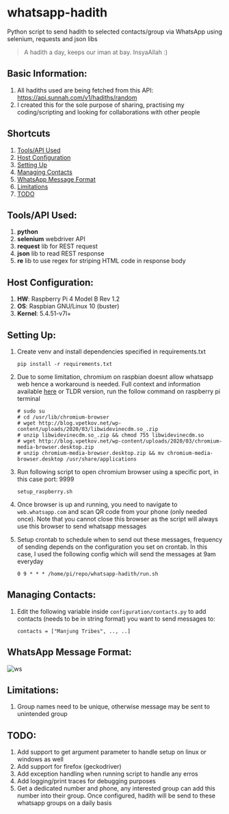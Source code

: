 # whatsapp-hadith
Python script to send hadith to selected contacts/group via WhatsApp using selenium, requests and json libs

> A hadith a day, keeps our iman at bay. InsyaAllah :)

## Basic Information:
1. All hadiths used are being fetched from this API: https://api.sunnah.com/v1/hadiths/random
2. I created this for the sole purpose of sharing, practising my coding/scripting and looking for collaborations with other people

## Shortcuts
1. [Tools/API Used](#toolsapi-used)
2. [Host Configuration](#host-configuration)
3. [Setting Up](#setting-up)
4. [Managing Contacts](#managing-contacts)
5. [WhatsApp Message Format](#whatsapp-message-format)
6. [Limitations](#limitations)
7. [TODO](#todo)

## Tools/API Used:
1. **python**
2. **selenium** webdriver API
3. **request** lib for REST request
4. **json** lib to read REST response
5. **re** lib to use regex for striping HTML code in response body

## Host Configuration:
1. **HW**: Raspberry Pi 4 Model B Rev 1.2
2. **OS**: Raspbian GNU/Linux 10 (buster)
3. **Kernel**: 5.4.51-v7l+

## Setting Up:
1. Create venv and install dependencies specified in requirements.txt
   ```
   pip install -r requirements.txt
   ```
2. Due to some limitation, chromium on raspbian doesnt allow whatsapp web hence a workaround is needed. Full context and information available [here](https://blog.vpetkov.net/2019/07/12/netflix-and-spotify-on-a-raspberry-pi-4-with-latest-default-chromium/)
   or TLDR version, run the follow command on raspberry pi terminal
   ```
   # sudo su
   # cd /usr/lib/chromium-browser
   # wget http://blog.vpetkov.net/wp-content/uploads/2020/03/libwidevinecdm.so_.zip
   # unzip libwidevinecdm.so_.zip && chmod 755 libwidevinecdm.so
   # wget http://blog.vpetkov.net/wp-content/uploads/2020/03/chromium-media-browser.desktop.zip
   # unzip chromium-media-browser.desktop.zip && mv chromium-media-browser.desktop /usr/share/applications
   ```
3. Run following script to open chromium browser using a specific port, in this case port: 9999
   ```
   setup_raspberry.sh
   ```
4. Once browser is up and running, you need to navigate to `web.whatsapp.com` and scan QR code from your phone (only needed once). Note that you cannot close this browser as the script will always use this browser to send whatsapp messages

5. Setup crontab to schedule when to send out these messages, frequency of sending depends on the configuration you set on crontab. In this case, I used the following config which will send the messages at 9am everyday
   ```
   0 9 * * * /home/pi/repo/whatsapp-hadith/run.sh
   ```
 
## Managing Contacts:
1. Edit the following variable inside `configuration/contacts.py` to add contacts (needs to be in string format) you want to send messages to:
   ```
   contacts = ["Manjung Tribes", .., ..]
   ```

## WhatsApp Message Format:
![ws](https://i.imgur.com/QAj2suM.png)
   
## Limitations:
1. Group names need to be unique, otherwise message may be sent to unintended group

## TODO: 
1. Add support to get argument parameter to handle setup on linux or windows as well
2. Add support for firefox (geckodriver)
3. Add exception handling when running script to handle any erros
4. Add logging/print traces for debugging purposes
5. Get a dedicated number and phone, any interested group can add this number into their group. Once configured, hadith will be send to these whatsapp groups on a daily basis
